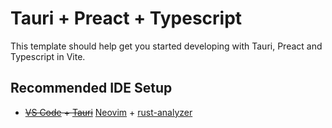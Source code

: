 # Tauri + Preact + Typescript

This template should help get you started developing with Tauri, Preact and Typescript in Vite.

## Recommended IDE Setup

- ~~[VS Code](https://code.visualstudio.com/) + [Tauri](https://marketplace.visualstudio.com/items?itemName=tauri-apps.tauri-vscode)~~ [Neovim](https://neovim.io/) + [rust-analyzer](https://marketplace.visualstudio.com/items?itemName=rust-lang.rust-analyzer)
